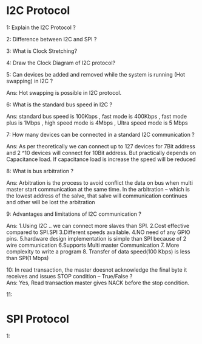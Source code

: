 
# I2C Protocol

1: Explain the I2C Protocol ?

2: Difference between I2C and SPI ?

3: What is Clock Stretching?

4: Draw the Clock Diagram of I2C protocol?

5: Can devices be added and removed while the system is running (Hot swapping) in I2C ?

Ans: Hot swapping is possible in I2C protocol.

6: What is the standard bus speed in I2C ?            

Ans: standard bus speed is 100Kbps  , fast mode is 400Kbps  , fast mode plus is 1Mbps , high speed mode is 4Mbps , Ultra speed mode is 5 Mbps

7: How many devices can be connected in a standard I2C communication ?

Ans: As per theoretically we can connect up to 127 devices for 7Bit  address and 2 ^10 devices will connect for 10Bit address. But practically depends on Capacitance load. If capacitance load is increase the speed will be reduced

8:  What is bus arbitration ? 

Ans: Arbitration is the process to avoid conflict the data on bus when multi master start communication at the same time.  In the arbitration – which is the lowest address of the salve, that salve will communication continues and other will be lost the arbitration

9: Advantages and limitations of I2C communication ?  

Ans: 1.Using I2C .. we can connect more slaves than SPI.  2.Cost effective compared to SPI.SPI 3.Different speeds available.  4.NO need of any GPIO pins. 5.hardware design implementation is simple than SPI because of 2 wire communication  6.Supports Multi master Communication  7. More complexity to write a program  8. Transfer of data speed(100 Kbps) is less than SPI(1 Mbps)

10: In read transaction, the master doesnot acknowledge the final byte it receives and issues STOP condition – True/False ?                                                
Ans: Yes, Read transaction master gives NACK before the stop condition.

11: 


# SPI Protocol

1: 
